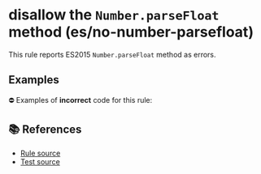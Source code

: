 # disallow the `Number.parseFloat` method (es/no-number-parsefloat)

This rule reports ES2015 `Number.parseFloat` method as errors.

## Examples

⛔ Examples of **incorrect** code for this rule:

<eslint-playground type="bad" code="/*eslint es/no-number-parsefloat: error */
const b = Number.parseFloat(value)
" />

## 📚 References

- [Rule source](https://github.com/mysticatea/eslint-plugin-es/blob/v1.2.0/lib/rules/no-number-parsefloat.js)
- [Test source](https://github.com/mysticatea/eslint-plugin-es/blob/v1.2.0/tests/lib/rules/no-number-parsefloat.js)
